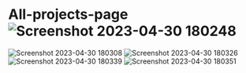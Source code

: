 # All-projects-page![Screenshot 2023-04-30 180248](https://user-images.githubusercontent.com/76583380/235353295-6b24ec61-f085-4792-a1d5-1f5e2202cdb7.png)
![Screenshot 2023-04-30 180308](https://user-images.githubusercontent.com/76583380/235353300-9194eef0-ebb0-4e9b-a741-2002de1092c6.png)
![Screenshot 2023-04-30 180326](https://user-images.githubusercontent.com/76583380/235353303-4bdb7ced-deef-47fd-8b48-c6cb4ff47083.png)
![Screenshot 2023-04-30 180339](https://user-images.githubusercontent.com/76583380/235353304-88d09c16-b74f-46c2-a405-92a649adbba9.png)
![Screenshot 2023-04-30 180351](https://user-images.githubusercontent.com/76583380/235353305-07d38790-6a52-402a-b4c6-5baf3411dba7.png)
